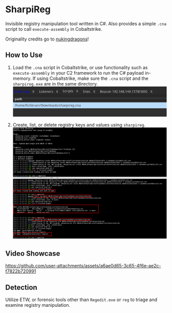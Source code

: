 # SharpiReg
Invisible registry manipulation tool written in C#. Also provides a simple `.cna` script to call `execute-assembly` in Cobaltstrike.

Originality credits go to [nukingdragons](https://github.com/NukingDragons/invisreg)!

## How to Use
1. Load the `.cna` script in Cobaltstrike, or use functionality such as `execute-assembly` in your C2 framework to run the C# payload in-memory. If using Cobaltstrike, make sure the `.cna` script and the `sharpireg.exe` are in the same directory.
![alt text](<media/C2 framework load cna.png>)

2. Create, list, or delete registry keys and values using `sharpireg`.
![alt text](<media/sharpireg usage and value creation.png>)
![alt text](<media/sharpireg usage and value creation 2.png>)

## Video Showcase
https://github.com/user-attachments/assets/a6ae0d65-3c65-4f6e-ae2c-f7822b720991

## Detection              
Utilize ETW, or forensic tools other than `Regedit.exe` or `reg` to triage and examine registry manipulation. 

